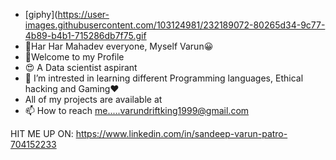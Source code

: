 - [giphy](https://user-images.githubusercontent.com/103124981/232189072-80265d34-9c77-4b89-b4b1-715286db7f75.gif
- 🙏Har Har Mahadev everyone, Myself Varun😀
- 👀Welcome to my Profile 
- 😍 A Data scientist aspirant
- 🌱 I’m intrested in learning different Programming languages, Ethical hacking and Gaming❤️
- All of my projects are available at
- 📫 How to reach me.....varundriftking1999@gmail.com


HIT ME UP ON:
https://www.linkedin.com/in/sandeep-varun-patro-704152233



<!---
SandeepVarun/SandeepVarun is a ✨ special ✨ repository because its `README.md` (this file) appears on your GitHub profile.
You can click the Preview link to take a look at your changes.
--->
